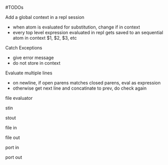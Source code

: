 #TODOs

Add a global context in a repl session
 * when atom is evaluated for substitution, change if in context
 * every top level expression evaluated in repl gets saved to an 
     sequential atom in context $1, $2, $3, etc

Catch Exceptions
 * give error message
 * do not store in context

Evaluate multiple lines
 * on newline, if open parens matches closed parens, eval as expression
 * otherwise get next line and concatinate to prev, do check again

file evaluator

stin

stout

file in

file out

port in

port out

